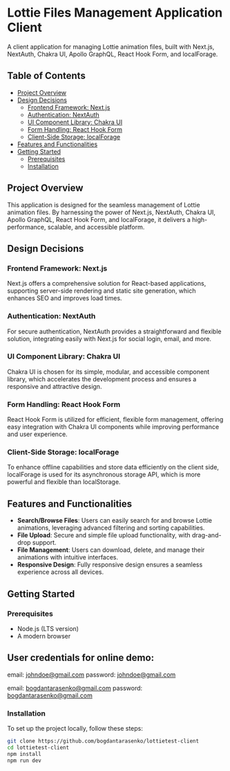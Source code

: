 # Lottie Files Management Application Client

A client application for managing Lottie animation files, built with Next.js, NextAuth, Chakra UI, Apollo GraphQL, React Hook Form, and localForage.

## Table of Contents

- [Project Overview](#project-overview)
- [Design Decisions](#design-decisions)
  - [Frontend Framework: Next.js](#frontend-framework-nextjs)
  - [Authentication: NextAuth](#authentication-nextauth)
  - [UI Component Library: Chakra UI](#ui-component-library-chakra-ui)
  - [Form Handling: React Hook Form](#form-handling-react-hook-form)
  - [Client-Side Storage: localForage](#client-side-storage-localforage)
- [Features and Functionalities](#features-and-functionalities)
- [Getting Started](#getting-started)
  - [Prerequisites](#prerequisites)
  - [Installation](#installation)

## Project Overview

This application is designed for the seamless management of Lottie animation files. By harnessing the power of Next.js, NextAuth, Chakra UI, Apollo GraphQL, React Hook Form, and localForage, it delivers a high-performance, scalable, and accessible platform.

## Design Decisions

### Frontend Framework: Next.js

Next.js offers a comprehensive solution for React-based applications, supporting server-side rendering and static site generation, which enhances SEO and improves load times.

### Authentication: NextAuth

For secure authentication, NextAuth provides a straightforward and flexible solution, integrating easily with Next.js for social login, email, and more.

### UI Component Library: Chakra UI

Chakra UI is chosen for its simple, modular, and accessible component library, which accelerates the development process and ensures a responsive and attractive design.

### Form Handling: React Hook Form

React Hook Form is utilized for efficient, flexible form management, offering easy integration with Chakra UI components while improving performance and user experience.

### Client-Side Storage: localForage

To enhance offline capabilities and store data efficiently on the client side, localForage is used for its asynchronous storage API, which is more powerful and flexible than localStorage.

## Features and Functionalities

- **Search/Browse Files**: Users can easily search for and browse Lottie animations, leveraging advanced filtering and sorting capabilities.
- **File Upload**: Secure and simple file upload functionality, with drag-and-drop support.
- **File Management**: Users can download, delete, and manage their animations with intuitive interfaces.
- **Responsive Design**: Fully responsive design ensures a seamless experience across all devices.

## Getting Started

### Prerequisites

- Node.js (LTS version)
- A modern browser

## User credentials for online demo:
email:    johndoe@gmail.com
password: johndoe@gmail.com

email:    bogdantarasenko@gmail.com
password: bogdantarasenko@gmail.com

### Installation

To set up the project locally, follow these steps:

```bash
git clone https://github.com/bogdantarasenko/lottietest-client
cd lottietest-client
npm install
npm run dev

